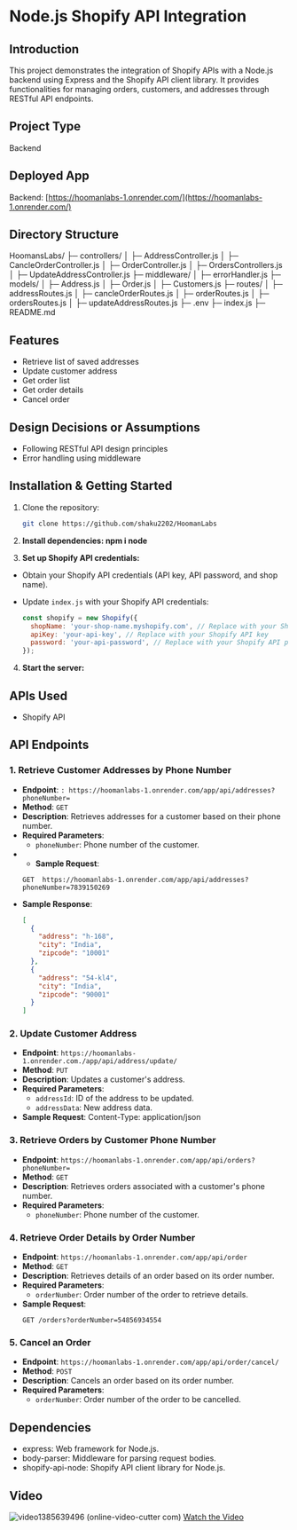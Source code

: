 # Node.js Shopify API Integration

## Introduction
This project demonstrates the integration of Shopify APIs with a Node.js backend using Express and the Shopify API client library. It provides functionalities for managing orders, customers, and addresses through RESTful API endpoints.

## Project Type
Backend

## Deployed App
Backend: [https://hoomanlabs-1.onrender.com/](https://hoomanlabs-1.onrender.com/)

## Directory Structure

HoomansLabs/
├─ controllers/
│  ├─ AddressController.js
│  ├─ CancleOrderController.js
│  ├─ OrderController.js
│  ├─ OrdersControllers.js
│  ├─ UpdateAddressController.js
├─ middleware/
│  ├─ errorHandler.js
├─ models/
│  ├─ Address.js
│  ├─ Order.js
│  ├─ Customers.js
├─ routes/
│  ├─ addressRoutes.js
│  ├─ cancleOrderRoutes.js
│  ├─ orderRoutes.js
│  ├─ ordersRoutes.js
│  ├─ updateAddressRoutes.js
├─ .env
├─ index.js
├─ README.md




## Features
- Retrieve list of saved addresses
- Update customer address
- Get order list
- Get order details
- Cancel order

## Design Decisions or Assumptions
- Following RESTful API design principles
- Error handling using middleware

## Installation & Getting Started
1. Clone the repository:
   ```bash
   git clone https://github.com/shaku2202/HoomanLabs


2. **Install dependencies:  npm i node**


3. **Set up Shopify API credentials:**

- Obtain your Shopify API credentials (API key, API password, and shop name).
- Update `index.js` with your Shopify API credentials:

  ```javascript
  const shopify = new Shopify({
    shopName: 'your-shop-name.myshopify.com', // Replace with your Shopify store name
    apiKey: 'your-api-key', // Replace with your Shopify API key
    password: 'your-api-password', // Replace with your Shopify API password
  });
  ```

4. **Start the server:**



## APIs Used
- Shopify API

## API Endpoints

### 1. Retrieve Customer Addresses by Phone Number

- **Endpoint**: `: https://hoomanlabs-1.onrender.com/app/api/addresses?phoneNumber=`
- **Method**: `GET`
- **Description**: Retrieves addresses for a customer based on their phone number.
- **Required Parameters**:
  - `phoneNumber`: Phone number of the customer.
- - **Sample Request**:
  ```http
  GET  https://hoomanlabs-1.onrender.com/app/api/addresses?phoneNumber=7839150269
  ```
- **Sample Response**:
  ```json
  [
    {
      "address": "h-168",
      "city": "India",
      "zipcode": "10001"
    },
    {
      "address": "54-kl4",
      "city": "India",
      "zipcode": "90001"
    }
  ]
  ```


### 2. Update Customer Address

- **Endpoint**: `https://hoomanlabs-1.onrender.com./app/api/address/update/`
- **Method**: `PUT`
- **Description**: Updates a customer's address.
- **Required Parameters**:
  - `addressId`: ID of the address to be updated.
  - `addressData`: New address data.
- **Sample Request**:
  Content-Type: application/json


### 3. Retrieve Orders by Customer Phone Number

- **Endpoint**: `https://hoomanlabs-1.onrender.com/app/api/orders?phoneNumber=`
- **Method**: `GET`
- **Description**: Retrieves orders associated with a customer's phone number.
- **Required Parameters**:
  - `phoneNumber`: Phone number of the customer.

### 4. Retrieve Order Details by Order Number

- **Endpoint**: `https://hoomanlabs-1.onrender.com/app/api/order`
- **Method**: `GET`
- **Description**: Retrieves details of an order based on its order number.
- **Required Parameters**:
  - `orderNumber`: Order number of the order to retrieve details.
- **Sample Request**:
  ```http
  GET /orders?orderNumber=54856934554
  ```

### 5. Cancel an Order

- **Endpoint**: `https://hoomanlabs-1.onrender.com/app/api/order/cancel/`
- **Method**: `POST`
- **Description**: Cancels an order based on its order number.
- **Required Parameters**:
  - `orderNumber`: Order number of the order to be cancelled.

## Dependencies

- express: Web framework for Node.js.
- body-parser: Middleware for parsing request bodies.
- shopify-api-node: Shopify API client library for Node.js.

## Video


![video1385639496 (online-video-cutter com)](https://github.com/shaku2202/HoomanLabs/assets/147685559/24a7e61d-f790-4ccf-9a9b-9a6fd8af7240)
[Watch the Video](https://www.youtube.com/watch?v=RGJQ1cKWHcQ)

